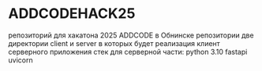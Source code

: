 # ADDCODEHACK25
репозиторий для хакатона  2025 ADDCODE в Обнинске
репозитории две директории client и server в которых будет реализация клиент серверного приложения
стек для серверной части: python 3.10 fastapi uvicorn
